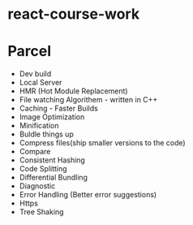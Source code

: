 # react-course-work

# Parcel
- Dev build
- Local Server
- HMR (Hot Module Replacement)
- File watching Algorithem - written in C++
- Caching - Faster Builds
- Image Optimization
- Minification
- Buldle things up
- Compress files(ship smaller versions to the code)
- Compare
- Consistent Hashing
- Code Splitting
- Differential Bundling
- Diagnostic
- Error Handling (Better error suggestions)
- Https
- Tree Shaking